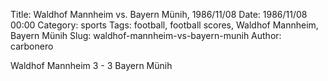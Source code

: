 Title: Waldhof Mannheim vs. Bayern Münih, 1986/11/08
Date: 1986/11/08 00:00
Category: sports
Tags: football, football scores, Waldhof Mannheim, Bayern Münih
Slug: waldhof-mannheim-vs-bayern-munih
Author: carbonero


Waldhof Mannheim 3 - 3 Bayern Münih
